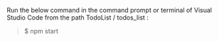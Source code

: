 Run the below command in the command prompt or terminal of Visual Studio Code from the path TodoList / todos_list : 

> $ npm start
